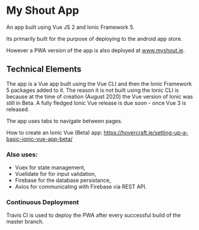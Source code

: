 # My Shout App
An app built using Vue JS 2 and Ionic Framework 5.

Its primarily built for the purpose of deploying to the android app store.

However a PWA version of the app is also deployed at www.myshout.ie.


## Technical Elements
The app is a Vue app built using the Vue CLI and then the Ionic Framework 5 packages added to it. The reason it is not built using the Ionic CLI is because at the time of creation (August 2020) the Vue version of Ionic was still in Beta. A fully fledged Ionic Vue release is due soon - once Vue 3 is released.

The app uses tabs to navigate between pages.

How to create an Ionic Vue (Beta) app: https://hovercraft.ie/setting-up-a-basic-ionic-vue-app-beta/

### Also uses:
- Vuex for state management,
- Vuelidate for for input validation,
- Firebase for the database persistance,
- Axios for communicating with Firebase via REST API.

### Continuous Deployment
Travis CI is used to deploy the PWA after every successful build of the master branch.

